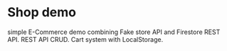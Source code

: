 # Shop demo
simple E-Commerce demo combining Fake store API and Firestore REST API.
REST API CRUD. Cart system with LocalStorage.
